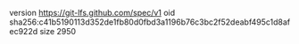 version https://git-lfs.github.com/spec/v1
oid sha256:c41b5190113d352de1fb80d0fbd3a1196b76c3bc2f52deabf495c1d8afec922d
size 2950
